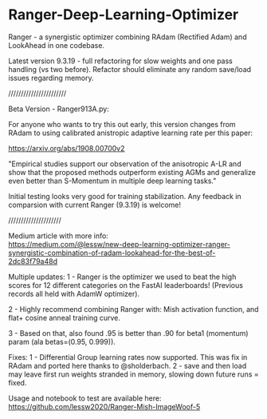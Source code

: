 # Ranger-Deep-Learning-Optimizer
Ranger - a synergistic optimizer combining RAdam (Rectified Adam) and LookAhead in one codebase.

Latest version 9.3.19 - full refactoring for slow weights and one pass handling (vs two before).  Refactor should eliminate any random save/load issues regarding memory.


///////////////////////

Beta Version - Ranger913A.py:

For anyone who wants to try this out early, this version changes from RAdam to using calibrated anistropic adaptive learning rate per this paper:

https://arxiv.org/abs/1908.00700v2

"Empirical studies support our observation of the anisotropic A-LR and show that the proposed methods outperform existing AGMs and generalize even better than S-Momentum in multiple deep learning tasks."

Initial testing looks very good for training stabilization.  Any feedback in comparsion with current Ranger (9.3.19) is welcome!

/////////////////////

Medium article with more info:  
https://medium.com/@lessw/new-deep-learning-optimizer-ranger-synergistic-combination-of-radam-lookahead-for-the-best-of-2dc83f79a48d

Multiple updates:
1 - Ranger is the optimizer we used to beat the high scores for 12 different categories on the FastAI leaderboards!  (Previous records all held with AdamW optimizer).

2 - Highly recommend combining Ranger with: Mish activation function, and flat+ cosine anneal training curve.

3 - Based on that, also found .95 is better than .90 for beta1 (momentum) param (ala betas=(0.95, 0.999)).

Fixes:
1 - Differential Group learning rates now supported.  This was fix in RAdam and ported here thanks to @sholderbach.
2 - save and then load may leave first run weights stranded in memory, slowing down future runs = fixed.


Usage and notebook to test are available here:
https://github.com/lessw2020/Ranger-Mish-ImageWoof-5



